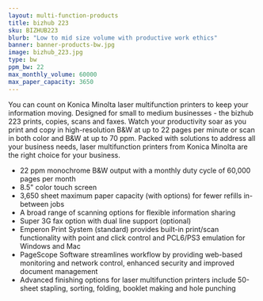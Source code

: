 ```yaml
---
layout: multi-function-products
title: bizhub 223
sku: BIZHUB223
blurb: "Low to mid size volume with productive work ethics"
banner: banner-products-bw.jpg
image: bizhub_223.jpg
type: bw
ppm_bw: 22
max_monthly_volume: 60000
max_paper_capacity: 3650
---
```


You can count on Konica Minolta laser multifunction printers to keep your information moving. Designed for small to medium businesses - the bizhub 223 prints, copies, scans and faxes. Watch your productivity soar as you print and copy in high-resolution B&W at up to 22 pages per minute or scan in both color and B&W at up to 70 ppm. Packed with solutions to address all your business needs, laser multifunction printers from Konica Minolta are the right choice for your business.

* 22 ppm monochrome B&W output with a monthly duty cycle of 60,000 pages per month
* 8.5" color touch screen
* 3,650 sheet maximum paper capacity (with options) for fewer refills in-between jobs
* A broad range of scanning options for flexible information sharing
* Super 3G fax option with dual line support (optional)
* Emperon Print System (standard) provides built-in print/scan functionality with point and click control and PCL6/PS3 emulation for Windows and Mac
* PageScope Software streamlines workflow by providing web-based monitoring and network control, enhanced security and improved document management
* Advanced finishing options for laser multifunction printers include 50-sheet stapling, sorting, folding, booklet making and hole punching
